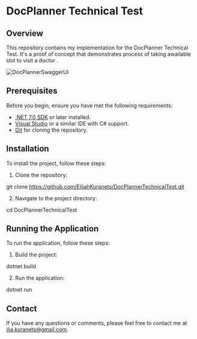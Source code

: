 # DocPlanner Technical Test

## Overview
This repository contains my implementation for the DocPlanner Technical Test. It's a proof of concept that demonstrates process of taking awailable slot to visit a doctor .

![DocPlannerSwaggerUI](https://github.com/ElijahKuranets/DocPlannerTechnicalTest/assets/25877866/09203872-2474-4ee1-ba77-785377bbccae)

## Prerequisites
Before you begin, ensure you have met the following requirements:
- [.NET 7.0 SDK](https://dotnet.microsoft.com/download) or later installed.
- [Visual Studio](https://visualstudio.microsoft.com/) or a similar IDE with C# support.
- [Git](https://git-scm.com/downloads) for cloning the repository.

## Installation
To install the project, follow these steps:

1. Clone the repository:

git clone https://github.com/ElijahKuranets/DocPlannerTechnicalTest.git

2. Navigate to the project directory:

cd DocPlannerTechnicalTest

## Running the Application
To run the application, follow these steps:
1. Build the project:

dotnet build

2. Run the application:

dotnet run 


## Contact
If you have any questions or comments, please feel free to contact me at ilia.kuranets@gmail.com.
